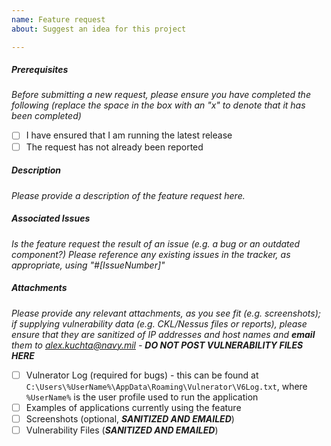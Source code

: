 ```yaml
---
name: Feature request
about: Suggest an idea for this project

---
```


##### Prerequisites
_Before submitting a new request, please ensure you have completed the following (replace the space in the box with an "x" to denote that it has been completed)_

- [ ] I have ensured that I am running the latest release
- [ ] The request has not already been reported

##### Description
_Please provide a description of the feature request here._


##### Associated Issues
_Is the feature request the result of an issue (e.g. a bug or an outdated component?)  Please reference any existing issues in the tracker, as appropriate, using "#[IssueNumber]"_


##### Attachments
_Please provide any relevant attachments, as you see fit (e.g. screenshots); if supplying vulnerability data (e.g. CKL/Nessus files or reports), please ensure that they are sanitized of IP addresses and host names and **email** them to alex.kuchta@navy.mil - **DO NOT POST VULNERABILITY FILES HERE**_

- [ ] Vulnerator Log (required for bugs) - this can be found at ```C:\Users\%UserName%\AppData\Roaming\Vulnerator\V6Log.txt```, where ```%UserName%``` is the user profile used to run the application
- [ ] Examples of applications currently using the feature
- [ ] Screenshots (optional, _**SANITIZED AND EMAILED**_)
- [ ] Vulnerability Files (_**SANITIZED AND EMAILED**_)
